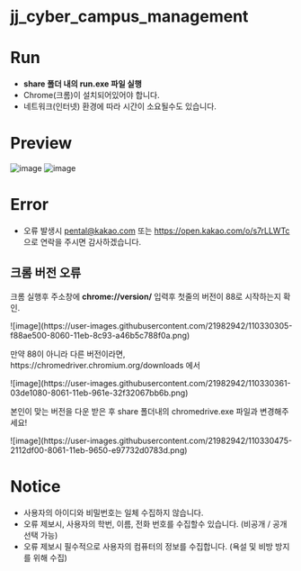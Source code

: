 # jj_cyber_campus_management

# Run
* <b>share 폴더 내의 run.exe 파일 실행</b>
* Chrome(크롬)이 설치되어있어야 합니다.
* 네트워크(인터넷) 환경에 따라 시간이 소요될수도 있습니다.

# Preview
![image](https://user-images.githubusercontent.com/21982942/110329023-6cc48900-805f-11eb-897f-1e50b778d276.png)
![image](https://user-images.githubusercontent.com/21982942/110329050-76e68780-805f-11eb-9bd1-1cd13bfe9592.png)

# Error
* 오류 발생시 pental@kakao.com 또는 https://open.kakao.com/o/s7rLLWTc 으로 연락을 주시면 감사하겠습니다.
<h2>크롬 버전 오류</h2>
<p>크롬 실행후 주소창에 <b>chrome://version/</b> 입력후 첫줄의 버전이 88로 시작하는지 확인.</p>
![image](https://user-images.githubusercontent.com/21982942/110330305-f88ae500-8060-11eb-8c93-a46b5c788f0a.png)
<p>만약 88이 아니라 다른 버전이라면, https://chromedriver.chromium.org/downloads 에서</p>
![image](https://user-images.githubusercontent.com/21982942/110330361-03de1080-8061-11eb-961e-32f32067bb6b.png)
<p>본인이 맞는 버전을 다운 받은 후 share 폴더내의 chromedrive.exe 파일과 변경해주세요!</p>
![image](https://user-images.githubusercontent.com/21982942/110330475-2112df00-8061-11eb-9650-e97732d0783d.png)

# Notice
* 사용자의 아이디와 비밀번호는 일체 수집하지 않습니다.
* 오류 제보시, 사용자의 학번, 이름, 전화 번호를 수집할수 있습니다. (비공개 / 공개 선택 가능)
* 오류 제보시 필수적으로 사용자의 컴퓨터의 정보를 수집합니다. (욕설 및 비방 방지를 위해 수집)